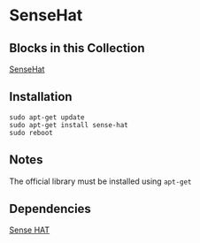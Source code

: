 SenseHat
=======

Blocks in this Collection
-------------------------
[SenseHat](docs/sense_hat_block.md)

Installation
------------
```
sudo apt-get update
sudo apt-get install sense-hat
sudo reboot
```

Notes
-----
The official library must be installed using `apt-get`

Dependencies
------------
[Sense HAT](https://pythonhosted.org/sense-hat/)
